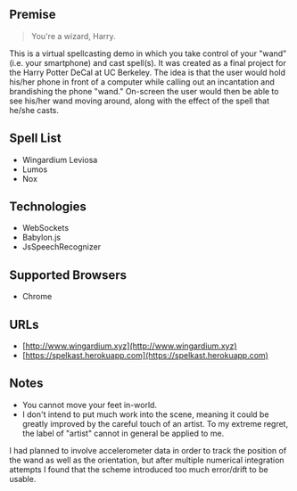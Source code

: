 ## Premise
> You're a wizard, Harry.

This is a virtual spellcasting demo in which you take control of your "wand"
(i.e. your smartphone) and cast spell(s). It was created as a final project for
the Harry Potter DeCal at UC Berkeley. The idea is that the user would hold
his/her phone in front of a computer while calling out an incantation and
brandishing the phone "wand." On-screen the user would then be able to see
his/her wand moving around, along with the effect of the spell that he/she casts.

## Spell List
- Wingardium Leviosa
- Lumos
- Nox

## Technologies
- WebSockets
- Babylon.js
- JsSpeechRecognizer

## Supported Browsers
- Chrome

## URLs
- [http://www.wingardium.xyz](http://www.wingardium.xyz)
- [https://spelkast.herokuapp.com](https://spelkast.herokuapp.com)

## Notes
- You cannot move your feet in-world.
- I don't intend to put much work into the scene,
  meaning it could be greatly improved by the careful touch of an artist.
  To my extreme regret, the label of "artist" cannot in general be applied to me.

I had planned to involve accelerometer data in order to track the position
of the wand as well as the orientation, but after multiple numerical integration
attempts I found that the scheme introduced too much error/drift to be usable.
